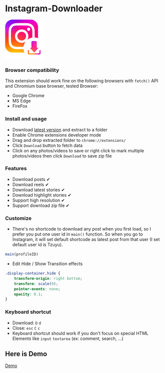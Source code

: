 # Instagram-Downloader

![](icons/icon128.png)

### Browser compatibility ###

This extension should work fine on the following browsers with `fetch()` API and Chromium base browser, tested Browser:
* Google Chrome
* MS Edge
* FireFox
### Install and usage ###
* Download [latest version](https://github.com/HOAIAN2/Instagram-Downloader/releases) and extract to a folder
* Enable Chrome extensions developer mode
* Drag and drop extracted folder to `chrome://extensions/`
* Click `Download` button to fetch data
* Click on any photos/videos to save or right click to mark multiple photos/videos then click `Download` to save zip file
### Features ###
* Download posts ✔
* Download reels ✔
* Download latest stories ✔
* Download highlight stories ✔
* Support high resolution ✔
* Support download zip file ✔
### Customize
* There's no shortcode to download any post when you first load, so I prefer you put one user id in ```main()``` function. So when you go to Instagram, it will set default shortcode as latest post from that user (I set default user id is Tzuyu).
```js
main(profileID)
```
* Edit Hide / Show Transition effects
```css
.display-container.hide {
    transform-origin: right bottom;
    transform: scale(0);
    pointer-events: none;
    opacity: 0.1;
}
```
### Keyboard shortcut ###
* Download: `D` `d`
* Close: `esc` `C` `c`
* Keyboard shortcut should work if you don't focus on special HTML Elements like `input` `textarea` (ex: comment, search, ...)

## Here is Demo
[Demo](https://github.com/HOAIAN2/Instagram-Downloader/assets/98139595/61da742d-f489-4190-9dd3-fcbd87478a62)


